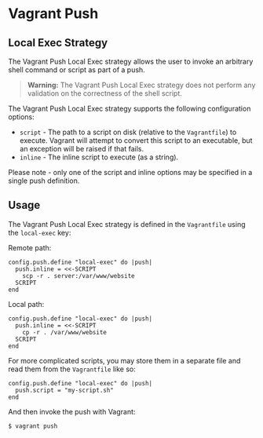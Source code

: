 
# Vagrant Push
## Local Exec Strategy

The Vagrant Push Local Exec strategy allows the user to invoke an arbitrary shell command or script as part of a push.

> **Warning:** The Vagrant Push Local Exec strategy does not perform any validation on the correctness of the shell script.

The Vagrant Push Local Exec strategy supports the following configuration options:

* `script` - The path to a script on disk (relative to the `Vagrantfile`) to execute. Vagrant will attempt to convert this script to an executable, but an exception will be raised if that fails.
* `inline` - The inline script to execute (as a string).

Please note - only one of the script and inline options may be specified in a single push definition.

## Usage

The Vagrant Push Local Exec strategy is defined in the `Vagrantfile` using the `local-exec` key:

Remote path:
```
config.push.define "local-exec" do |push|
  push.inline = <<-SCRIPT
    scp -r . server:/var/www/website
  SCRIPT
end
```
Local path:
```
config.push.define "local-exec" do |push|
  push.inline = <<-SCRIPT
    cp -r . /var/www/website
  SCRIPT
end
```
For more complicated scripts, you may store them in a separate file and read them from the `Vagrantfile` like so:
```
config.push.define "local-exec" do |push|
  push.script = "my-script.sh"
end
```
And then invoke the push with Vagrant:
```
$ vagrant push
```
